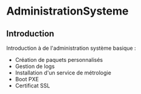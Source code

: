 # AdministrationSysteme

## Introduction

Introduction à de l'administration système basique :

- Création de paquets personnalisés
- Gestion de logs
- Installation d'un service de métrologie
- Boot PXE
- Certificat SSL
